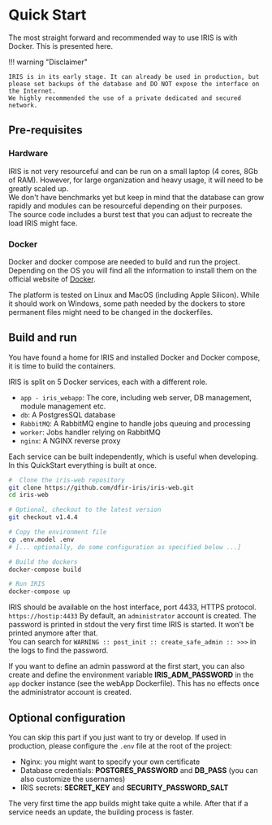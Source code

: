 # Quick Start

The most straight forward and recommended way to use IRIS is with Docker. This is presented here. 

!!! warning "Disclaimer"

    IRIS is in its early stage. It can already be used in production, but please set backups of the database and DO NOT expose the interface on the Internet.
    We highly recommended the use of a private dedicated and secured network. 
    

## Pre-requisites

### Hardware

IRIS is not very resourceful and can be run on a small laptop (4 cores, 8Gb of RAM). However, for large organization and heavy usage, 
it will need to be greatly scaled up.  
We don't have benchmarks yet but keep in mind that the database can grow rapidly and modules can be resourceful depending on their purposes.  
The source code includes a burst test that you can adjust to recreate the load IRIS might face.   

### Docker
Docker and docker compose are needed to build and run the project. Depending on the OS you will find all the information to install them on 
the official website of [Docker](https://docs.docker.com/get-docker/).  

The platform is tested on Linux and MacOS (including Apple Silicon). While it should work on Windows, some path needed by the dockers to store permanent files might need to be changed in the dockerfiles. 


## Build and run

You have found a home for IRIS and installed Docker and Docker compose, it is time to build the containers.

IRIS is split on 5 Docker services, each with a different role.

- ``app - iris_webapp``: The core, including web server, DB management, module management etc.
- ``db``: A PostgresSQL database
- ``RabbitMQ``: A RabbitMQ engine to handle jobs queuing and processing
- ``worker``: Jobs handler relying on RabbitMQ
- ``nginx``: A NGINX reverse proxy

Each service can be built independently, which is useful when developing. In this QuickStart everything is built at once.

``` bash
#  Clone the iris-web repository
git clone https://github.com/dfir-iris/iris-web.git
cd iris-web

# Optional, checkout to the latest version 
git checkout v1.4.4

# Copy the environment file 
cp .env.model .env
# [... optionally, do some configuration as specified below ...]

# Build the dockers
docker-compose build

# Run IRIS 
docker-compose up
```

IRIS should be available on the host interface, port 4433, HTTPS protocol.  `https://hostip:4433` 
By default, an ``administrator`` account is created. The password is printed in stdout the very first time IRIS is started. It won't be printed anymore after that.  
You can search for ``WARNING :: post_init :: create_safe_admin :: >>>`` in the logs to find the password.  

If you want to define an admin password at the first start, you can also create and define the environment variable **IRIS_ADM_PASSWORD** in the `app` docker instance (see the webApp Dockerfile). This has no effects once the administrator account is created.   

## Optional configuration

You can skip this part if you just want to try or develop. If used in production, please configure the `.env` file at the root of the project:

- Nginx: you might want to specify your own certificate
- Database credentials: **POSTGRES_PASSWORD** and **DB_PASS** (you can also customize the usernames)
- IRIS secrets: **SECRET_KEY** and **SECURITY_PASSWORD_SALT**

The very first time the app builds might take quite a while. After that if a service needs an update, the building process is faster.





